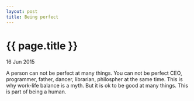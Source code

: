 ```yaml
---
layout: post
title: Being perfect
---
```


{{ page.title }}
================

<p class="meta">16 Jun 2015</p>

A person can not be perfect at many things. You can not be perfect CEO, programmer, father, dancer,
librarian, philospher at the same time. This is why work-life balance is a myth.
But it is ok to be good at many things. This is part of being a human.